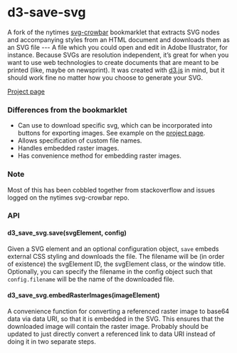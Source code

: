 # d3-save-svg

 A fork of the nytimes [svg-crowbar](http://nytimes.github.io/svg-crowbar/) bookmarklet that extracts SVG nodes and accompanying styles from an HTML document and downloads them as an SVG file --- A file which you could open and edit in Adobe Illustrator, for instance. Because SVGs are resolution independent, it’s great for when you want to use web technologies to create documents that are meant to be printed (like, maybe on newsprint). It was created with [d3.js](https://d3js.org) in mind, but it should work fine no matter how you choose to generate your SVG.

[Project page](http://edeno.github.com/d3-save-svg/)

### Differences from the bookmarklet
+  Can use to download specific svg, which can be incorporated into buttons for exporting images. See example on the [project page](http://edeno.github.com/d3-save-svg/).
+  Allows specification of custom file names.
+  Handles embedded raster images.
+  Has convenience method for embedding raster images.

### Note
Most of this has been cobbled together from stackoverflow and issues logged on the nytimes svg-crowbar repo.

### API

#### d3_save_svg.save(svgElement, config)
Given a SVG element and an optional configuration object, `save` embeds external CSS styling and downloads the file. The filename will be (in order of existence) the svgElement ID, the svgElement class, or the window title. Optionally, you can specify the filename in the config object such that `config.filename` will be the name of the downloaded file.

#### d3_save_svg.embedRasterImages(imageElement)
A convenience function for converting a referenced raster image to base64 data via data URI, so that it is embedded in the SVG. This ensures that the downloaded image will contain the raster image. Probably should be updated to just directly convert a referenced link to data URI instead of doing it in two separate steps.

